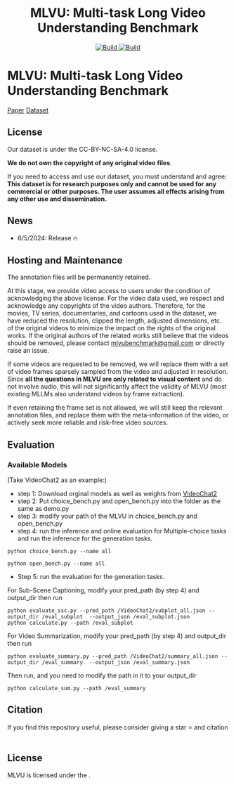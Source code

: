 <h1 align="center">MLVU: Multi-task Long Video Understanding Benchmark</h1>
<p align="center">
    <a href="https://arxiv.org/abs/2406.04264">
            <img alt="Build" src="http://img.shields.io/badge/cs.CV-arXiv%3A2406.04264-B31B1B.svg">
    </a>
    <a href="https://huggingface.co/datasets/MLVU/MVLU">
        <img alt="Build" src="https://img.shields.io/badge/MLVU Benchmark-🤗-yellow">
    </a>
</p>




# MLVU: Multi-task Long Video Understanding Benchmark
[Paper](https://arxiv.org/abs/2406.04264) [Dataset](https://huggingface.co/datasets/JUNJIE99/MLVU)

## License
Our dataset is under the CC-BY-NC-SA-4.0 license.

**We do not own the copyright of any original video files**. 

If you need to access and use our dataset, you must understand and agree: **This dataset is for research purposes only and cannot be used for any commercial or other purposes. The user assumes all effects arising from any other use and dissemination.**



## News 
- 6/5/2024: Release :fire:


## Hosting and Maintenance
The annotation files will be permanently retained. 

At this stage, we provide video access to users under the condition of acknowledging the above license. For the video data used, we respect and acknowledge any copyrights of the video authors. Therefore, for the movies, TV series, documentaries, and cartoons used in the dataset, we have reduced the resolution, clipped the length, adjusted dimensions, etc. of the original videos to minimize the impact on the rights of the original works. If the original authors of the related works still believe that the videos should be removed, please contact mlvubenchmark@gmail.com or directly raise an issue.

If some videos are requested to be removed, we will replace them with a set of video frames sparsely sampled from the video and adjusted in resolution. Since **all the questions in MLVU are only related to visual content** and do not involve audio, this will not significantly affect the validity of MLVU (most existing MLLMs also understand videos by frame extraction).

If even retaining the frame set is not allowed, we will still keep the relevant annotation files, and replace them with the meta-information of the video, or actively seek more reliable and risk-free video sources.

## Evaluation 
### Available Models
(Take VideoChat2 as an example:)
- step 1: Download orginal models as well as weights from [VideoChat2](https://github.com/OpenGVLab/Ask-Anything/tree/main/video_chat2)
- step 2: Put choice_bench.py and open_bench.py into the folder as the same as demo.py  
- step 3: modify your path of the MLVU in choice_bench.py and open_bench.py
- step 4: run the inference and online evaluation for Multiple-choice tasks and run the inference for the generation tasks.
```
python choice_bench.py --name all
```
```
python open_bench.py --name all
```
- Step 5: run the evaluation for the generation tasks.

For Sub-Scene Captioning, modify your pred_path (by step 4) and output_dir then run
```
python evaluate_ssc.py --pred_path /VideoChat2/subplot_all.json --output_dir /eval_subplot  --output_json /eval_subplot.json
python calculate.py --path /eval_subplot
```
For Video Summarization, modify your pred_path (by step 4) and output_dir then run
```
python evaluate_summary.py --pred_path /VideoChat2/summary_all.json --output_dir /eval_summary  --output_json /eval_summary.json
```
Then run, and you need to modify the path in it to your output_dir
```
python calculate_sum.py --path /eval_summary
```


## Citation

If you find this repository useful, please consider giving a star :star: and citation

```

```

## License
MLVU is licensed under the [](). 


